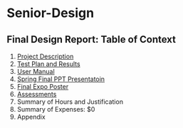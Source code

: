 # Senior-Design
## Final Design Report: Table of Context
1. [Project Description](https://github.com/seyeoyadiran/Senior-Design/blob/main/Project%20Abstract.md)
2. [Test Plan and Results](https://github.com/seyeoyadiran/Senior-Design/blob/main/Milestones%2C%20Timeline%2C%20and%20Effort%20Matrix.md)
3. [User Manual](https://github.com/seyeoyadiran/Senior-Design/blob/main/Assignemnt%202/User%20Manual)
4. [Spring Final PPT Presentatoin](https://docs.google.com/presentation/d/1e2qdJBwBAYDv126aasjZ2fAmkTVZMHVKlyusJL4hjbM/edit#slide=id.g22628d6cb64_0_74)
5. [Final Expo Poster](https://github.com/seyeoyadiran/Senior-Design/blob/main/Senior%20Design%20Project%20copy.pdf)
6. [Assessments](https://docs.google.com/document/d/1ILDJgfoZSJh_s5sgOt4ptFflFohutl7WxctkRlwvBZo/edit)
7. Summary of Hours and Justification
8. Summary of Expenses: $0
9. Appendix
